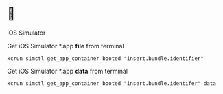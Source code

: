 #  

iOS Simulator

Get iOS Simulator *.app **file** from terminal

```
xcrun simctl get_app_container booted "insert.bundle.identifier"
```
Get iOS Simulator *.app **data** from terminal
```
xcrun simctl get_app_container booted "insert.bundle.identifer" data
```
